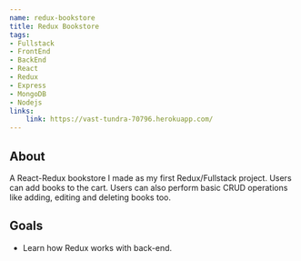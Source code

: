 ```yaml
---
name: redux-bookstore
title: Redux Bookstore
tags:
- Fullstack
- FrontEnd 
- BackEnd
- React
- Redux
- Express
- MongoDB
- Nodejs
links:
    link: https://vast-tundra-70796.herokuapp.com/
---
```

## About
A React-Redux bookstore I made as my first Redux/Fullstack project. Users can add books to the cart.
Users can also perform basic CRUD operations like adding, editing and deleting books too.

## Goals
- Learn how Redux works with back-end.